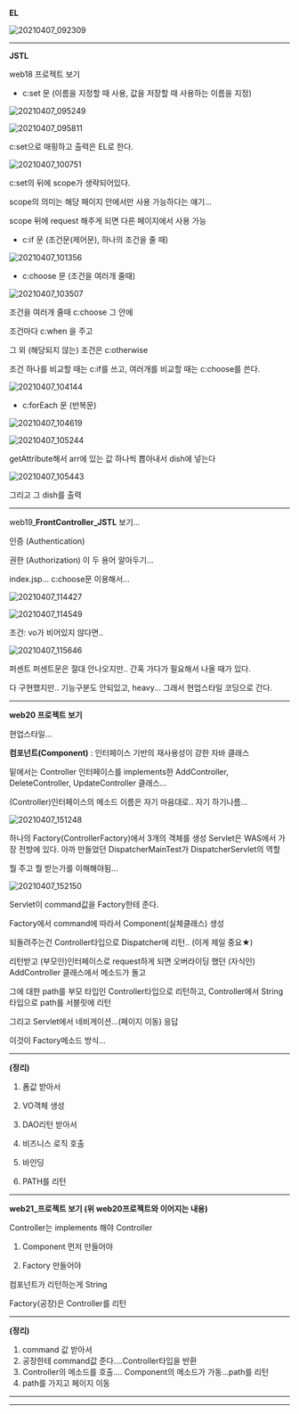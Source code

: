 **EL**

![20210407_092309](https://user-images.githubusercontent.com/78403443/113824805-2cba0880-97bb-11eb-820d-b9d4c8db6683.png)

---

**JSTL**

 web18 프로젝트 보기



- c:set 문 (이름을 지정할 때 사용, 값을 저장할 때 사용하는 이름을 지정)

![20210407_095249](https://user-images.githubusercontent.com/78403443/113824888-43f8f600-97bb-11eb-848b-cab971ef5708.png)

![20210407_095811](https://user-images.githubusercontent.com/78403443/113824924-4fe4b800-97bb-11eb-9539-d4c167aa4c19.png)

c:set으로 매핑하고 출력은 EL로 한다.

![20210407_100751](https://user-images.githubusercontent.com/78403443/113824961-5c691080-97bb-11eb-845e-b1709ce672fc.png)

c:set의 뒤에 scope가 생략되어있다. 

scope의 의미는 해당 페이지 안에서만 사용 가능하다는 얘기...

scope 뒤에 request 해주게 되면 다른 페이지에서 사용 가능



- c:if 문 (조건문(제어문), 하나의 조건을 줄 때)

![20210407_101356](https://user-images.githubusercontent.com/78403443/113825034-74d92b00-97bb-11eb-8d09-87765c7fc7e9.png)



- c:choose 문 (조건을 여러개 줄때)

![20210407_103507](https://user-images.githubusercontent.com/78403443/113825128-8f130900-97bb-11eb-989d-1bd40275c923.png)

조건을 여러개 줄때 c:choose 그 안에

조건마다 c:when 을 주고

그 외 (해당되지 않는) 조건은 c:otherwise



조건 하나를 비교할 때는 c:if를 쓰고, 여러개를 비교할 때는 c:choose를 쓴다.

![20210407_104144](https://user-images.githubusercontent.com/78403443/113825206-a3570600-97bb-11eb-9ced-2609d8e18d76.png)



- c:forEach 문 (반복문)

![20210407_104619](https://user-images.githubusercontent.com/78403443/113825276-be297a80-97bb-11eb-93ee-8763999cd2fd.png)



![20210407_105244](https://user-images.githubusercontent.com/78403443/113825316-caadd300-97bb-11eb-876b-f2599a72be97.png)

getAttribute해서 arr에 있는 값 하나씩 뽑아내서 dish에 넣는다



![20210407_105443](https://user-images.githubusercontent.com/78403443/113825392-dbf6df80-97bb-11eb-86f0-176a400aca0c.png)

그리고 그 dish를 출력

---

web19_**FrontController_JSTL** 보기...

인증 (Authentication)

권한 (Authorization) 이 두 용어 알아두기...



index.jsp... c:choose문 이용해서...

![20210407_114427](https://user-images.githubusercontent.com/78403443/113825485-fd57cb80-97bb-11eb-9d49-d0f7e1f38ee6.png)

![20210407_114549](https://user-images.githubusercontent.com/78403443/113825498-0183e900-97bc-11eb-9eab-a5006ebd559f.png)

조건: vo가 비어있지 않다면..



![20210407_115646](https://user-images.githubusercontent.com/78403443/113825599-24ae9880-97bc-11eb-93c2-7b93c4ea3f25.png)

퍼센트 퍼센트문은 절대 안나오지만.. 간혹 가다가 필요해서 나올 때가 있다.

다 구현했지만.. 기능구분도 안되있고, heavy... 그래서 현업스타일 코딩으로 간다.

---

**web20 프로젝트 보기**

현업스타일...



**컴포넌트(Component)** : 인터페이스 기반의 재사용성이 강한 자바 클래스

밑에서는 Controller 인터페이스를 implements한 AddController, DeleteController, UpdateController 클래스...



(Controller)인터페이스의 메소드 이름은 자기 마음대로.. 자기 하기나름...

![20210407_151248](https://user-images.githubusercontent.com/78403443/113825752-5293dd00-97bc-11eb-993e-a789d96c9239.png)

하나의 Factory(ControllerFactory)에서 3개의 객체를 생성
Servlet은 WAS에서 가장 전방에 있다. 
아까 만들었던 DispatcherMainTest가 DispatcherServlet의 역할



뭘 주고 뭘 받는가를 이해해야됨...

![20210407_152150](https://user-images.githubusercontent.com/78403443/113825824-66d7da00-97bc-11eb-8ae7-f0032ded2efd.png)

Servlet이 command값을 Factory한테 준다.

Factory에서 command에 따라서 Component(실체클래스) 생성

되돌려주는건 Controller타입으로 Dispatcher에 리턴.. (이게 제일 중요★)



리턴받고 (부모인)인터페이스로 request하게  되면 오버라이딩 했던 (자식인) AddController 클래스에서 메소드가 돌고

그에 대한 path를 부모 타입인 Controller타입으로 리턴하고, Controller에서 String 타입으로 path를 서블릿에 리턴



그리고 Servlet에서 네비게이션...(페이지 이동) 응답



이것이 Factory메소드 방식...

---

**(정리)**

1. 폼값 받아서

2. VO객체 생성

3. DAO리턴 받아서

4. 비즈니스 로직 호출

5. 바인딩

6. PATH를 리턴

---

**web21_프로젝트 보기 (위 web20프로젝트와 이어지는 내용)**

Controller는 implements 해야 Controller



1. Component 먼저 만들어야

2. Factory 만들어야



컴포넌트가 리턴하는게 String

Factory(공장)은 Controller를 리턴

---

**(정리)**

1. command 값 받아서
2. 공장한테 command값 준다....Controller타입을 반환		
3. Controller의 메소드를 호출.... Component의 메소드가 가동...path를 리턴
4. path를 가지고 페이지 이동

---

---


